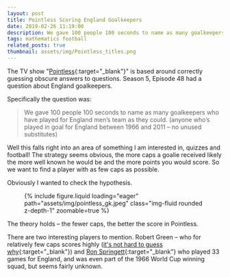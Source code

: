 ```yaml
---
layout: post
title: Pointless Scoring England Goalkeepers
date: 2019-02-26 11:19:00
description: We gave 100 people 100 seconds to name as many goalkeepers who have played for England men's team as they could.
tags: mathematics football
related_posts: true
thumbnail: assets/img/Pointless_titles.png
---
```


The TV show "[Pointless](https://en.wikipedia.org/wiki/Pointless){:target="\_blank"}" is based around correctly guessing obscure answers to questions. Season 5, Episode 48 had a question about England goalkeepers.

Specifically the question was:

> We gave 100 people 100 seconds to name as many goalkeepers who have played for England men’s team as they could.
> (anyone who’s played in goal for England between 1966 and 2011 – no unused substitutes)

Well this falls right into an area of something I am interested in, quizzes and football! The strategy seems obvious, the more caps a goalie received likely the more well known he would be and the more points you would score. So we want to find a player with as few caps as possible.

Obviously I wanted to check the hypothesis.

<div class="row mt-3">
    <div class="col-sm mt-3 mt-md-0">
        <figure>
            {% include figure.liquid loading="eager" path="assets/img/pointless_gk.jpeg" class="img-fluid rounded z-depth-1" zoomable=true %}
        </figure>
    </div>
</div>

The theory holds – the fewer caps, the better the score in Pointless.

There are two interesting players to mention. Robert Green – who for relatively few caps scores highly ([it's not hard to guess why](https://www.youtube.com/watch?v=9AWLpjhwu0c){:target="\_blank"}) and [Ron Springett](https://en.wikipedia.org/wiki/Ron_Springett){:target="\_blank"} who played 33 games for England, and was even part of the 1966 World Cup winning squad, but seems fairly unknown.
